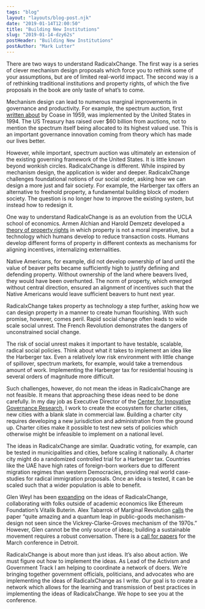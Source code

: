 ```yaml
---
tags: "blog"
layout: "layouts/blog-post.njk"
date: "2019-01-14T12:00:50"
title: "Building New Institutions"
slug: "2019-01-14-dzy62s"
postHeader: "Building New Institutions"
postAuthor: "Mark Lutter"
---
```


There are two ways to understand RadicalxChange. The first way is a series of clever mechanism design proposals which force you to rethink some of your assumptions, but are of limited real-world impact. The second way is a of rethinking traditional institutions and property rights, of which the five proposals in the book are only taste of what’s to come.

Mechanism design can lead to numerous marginal improvements in governance and productivity. For example, the spectrum auction, first [written about](https://www.jstor.org/stable/724927) by Coase in 1959, was implemented by the United States in 1994. The US Treasury has raised over \$60 billion from auctions, not to mention the spectrum itself being allocated to its highest valued use. This is an important governance innovation coming from theory which has made our lives better.

However, while important, spectrum auction was ultimately an extension of the existing governing framework of the United States. It is little known beyond wonkish circles. RadicalxChange is different. While inspired by mechanism design, the application is wider and deeper. RadicalxChange challenges foundational notions of our social order, asking how we can design a more just and fair society. For example, the Harberger tax offers an alternative to freehold property, a fundamental building block of modern society. The question is no longer how to improve the existing system, but instead how to redesign it.

One way to understand RadicalxChange is as an evolution from the UCLA school of economics. Armen Alchian and Harold Demzetz developed a [theory of property rights](https://econ.ucsb.edu/~tedb/Courses/Ec100C/Readings/Demsetz_Property_Rights.pdf) in which property is not a moral imperative, but a technology which humans develop to reduce transaction costs. Humans develop different forms of property in different contexts as mechanisms for aligning incentives, internalizing externalities.

Native Americans, for example, did not develop ownership of land until the value of beaver pelts became sufficiently high to justify defining and defending property. Without ownership of the land where beavers lived, they would have been overhunted. The norm of property, which emerged without central direction, ensured an alignment of incentives such that the Native Americans would leave sufficient beavers to hunt next year.

RadicalxChange takes property as technology a step further, asking how we can design property in a manner to create human flourishing. With such promise, however, comes peril. Rapid social change often leads to wide scale social unrest. The French Revolution demonstrates the dangers of unconstrained social change.

The risk of social unrest makes it important to have testable, scalable, radical social policies. Think about what it takes to implement an idea like the Harberger tax. Even a relatively low risk environment with little change of spillover, spectrum markets, for example, would take a tremendous amount of work. Implementing the Harberger tax for residential housing is several orders of magnitude more difficult.

Such challenges, however, do not mean the ideas in RadicalxChange are not feasible. It means that approaching these ideas need to be done carefully. In my day job as Executive Director of the [Center for Innovative Governance Research](https://innovativegovernance.org/), I work to create the ecosystem for charter cities, new cities with a blank slate in commercial law. Building a charter city requires developing a new jurisdiction and administration from the ground up. Charter cities make it possible to test new sets of policies which otherwise might be infeasible to implement on a national level.

The ideas in RadicalxChange are similar. Quadratic voting, for example, can be tested in municipalities and cities, before scaling it nationally. A charter city might do a randomized controlled trial for a Harberger tax. Countries like the UAE have high rates of foreign-born workers due to different migration regimes than western Democracies, providing real world case-studies for radical immigration proposals. Once an idea is tested, it can be scaled such that a wider population is able to benefit.

Glen Weyl has been [expanding](https://papers.ssrn.com/sol3/papers.cfm?abstract_id=3243656) on the ideas of RadicalxChange, collaborating with folks outside of academic economics like Ethereum Foundation’s Vitalik Buterin. Alex Tabarrok of Marginal Revolution [calls](https://marginalrevolution.com/marginalrevolution/2018/09/liberal-radicalism-mechanism-producing-public-goods.html) the paper “quite amazing and a quantum leap in public-goods mechanism-design not seen since the Vickrey-Clarke-Groves mechanism of the 1970s.” However, Glen cannot be the only source of ideas; building a sustainable movement requires a robust conversation. There is a [call for papers](/blog/posts/2018-11-27-0vdrny/) for the March conference in Detroit.

RadicalxChange is about more than just ideas. It’s also about action. We must figure out how to implement the ideas. As Lead of the Activism and Government Track I am helping to coordinate a network of doers. We’re bringing together government officials, politicians, and advocates who are implementing the ideas of RadicalxChange as I write. Our goal is to create a network which allows for the learning and transmission of best practices in implementing the ideas of RadicalxChange. We hope to see you at the conference.
